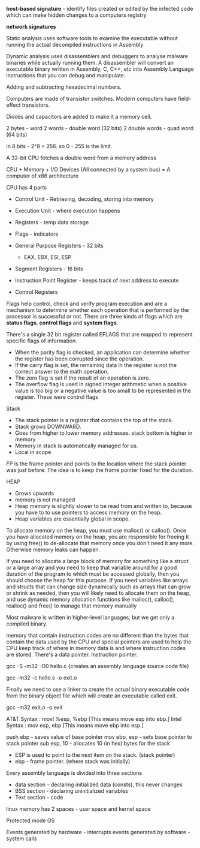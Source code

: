 
**host-based signature** - identify files created or edited by the infected code which can make hidden changes to a computers registry

**network signatures**

Static analysis uses software tools to examine the executable without running the actual decompiled instructions in Assembly

Dynamic analysis uses disassemblers and debuggers to analyse malware binaries while actually running them. A disassembler will convert an executable binary written in Assembly, C, C++, etc into Assembly Language instructions that you can debug and manipulate.


Adding and subtracting hexadecimal numbers.

Computers are made of transistor switches. Modern computers have field-effect transistors.

Diodes and capacitors are added to make it a memory cell.

2 bytes - word
2 words - double word (32 bits)
2 double words - quad word (64 bits)

in 8 bits - 2^8 = 256. so 0 - 255 is the limit.

A 32-bit CPU fetches a double word from a memory address



CPU + Memory + I/O Devices (All connected by a system bus) = A computer of x86 architecture

CPU has 4 parts
- Control Unit - Retrieving, decoding, storing into memory
- Execution Unit - where execution happens
- Registers - temp data storage
- Flags - indicators




- General Purpose Registers - 32 bits
	- EAX, EBX, ESI, ESP
- Segment Registers - 16 bits
- Instruction Point Register - keeps track of next address to execute
- Control Registers

Flags help control, check and verify program execution and are a mechanism to determine whether each operation that is performed by the processor is successful or not.
There are three kinds of flags which are **status flags**, **control flags** and **system flags**.

There's a single 32 bit register called EFLAGS that are mapped to represent specific flags of information.

- When the parity flag is checked, an application can determine whether the register has been corrupted since the operation.
- If the carry flag is set, the remaining data in the register is not the correct answer to the math operation.
- The zero flag is set if the result of an operation is zero.
- The overflow flag is used in signed integer arithmetic when a positive value is too big or a negative value is too small to be represented in the register.
These were control flags

Stack
- The stack pointer is a register that contains the top of the stack.
- Stack grows DOWNWARD.
- Goes from higher to lower memory addresses. stack bottom is higher in memory
- Memory in stack is automatically managed for us.
- Local in scope

FP is the frame pointer and points to the location where the stack pointer was just before. The idea is to keep the frame pointer fixed for the duration. 

HEAP
- Grows upwards
- memory is not managed
- Heap memory is slightly slower to be read from and written to, because you have to to use pointers to access memory on the heap.
- Heap variables are essentially global in scope.

To allocate memory on the heap, you must use malloc() or calloc(). Once you have allocated memory on the heap, you are responsible for freeing it by using free() to de-allocate that memory once you don't need it any more. Otherwise memory leaks can happen. 

If you need to allocate a large block of memory for something like a struct or a large array and you need to keep that variable around for a good duration of the program to which must be accessed globally, then you should choose the heap for this purpose. If you need variables like arrays and structs that can change size dynamically such as arrays that can grow or shrink as needed, then you will likely need to allocate them on the heap, and use dynamic memory allocation functions like malloc(), calloc(), realloc() and free() to manage that memory manually



Most malware is written in higher-level languages, but we get only a compiled binary.


memory that contain instruction codes are no different than the bytes that contain the data used by the CPU and special pointers are used to help the CPU keep track of where in memory data is and where instruction codes are stored. There's a data pointer. Instruction pointer. 

gcc -S -m32 -O0 hello.c {creates an assembly language source code file}

gcc -m32 -c hello.s -o exit.o

Finally we need to use a linker to create the actual binary executable code from the binary object file which will create an executable called exit.

gcc -m32 exit.o -o exit



AT&T Syntax : movl %esp, %ebp [This means move esp into ebp.] 
Intel Syntax : mov esp, ebp [This means move ebp into esp.]


push ebp - saves value of base pointer
mov ebp, esp -  sets base pointer to stack pointer
sub esp, 10 - allocates 10 (in hex) bytes for the stack

- ESP is used to point to the next item on the stack. (stack pointer)
- ebp - frame pointer. (where stack was initially)


Every assembly language is divided into three sections
- data section - declaring initialized data (consts), this never changes
- BSS section - declaring uninitialized variables 
- Text section - code


linux memory has 2 spaces - user space and kernel space

Protected mode OS


Events generated by hardware - interrupts
events generated by software - system calls